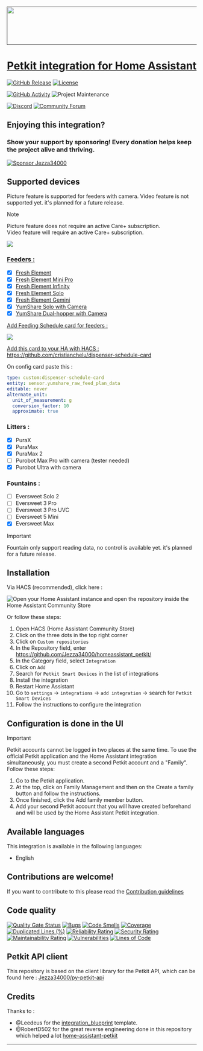 <a href=""><img src="https://raw.githubusercontent.com/Jezza34000/homeassistant_petkit/refs/heads/master/images/petkit_logo.png" width="512" height="101">

# Petkit integration for Home Assistant

[![GitHub Release][releases-shield]][releases] [![License][license-shield]](LICENSE)

[![GitHub Activity][commits-shield]][commits] ![Project Maintenance][maintenance-shield]

[![Discord][discord-shield]][discord]
[![Community Forum][forum-shield]][forum]

## Enjoying this integration? 
### Show your support by sponsoring! Every donation helps keep the project alive and thriving.

[![Sponsor Jezza34000](https://img.shields.io/badge/sponsor-Jezza34000-blue.svg?style=for-the-badge)](https://github.com/sponsors/Jezza34000)


## Supported devices

Picture feature is supported for feeders with camera.
Video feature is not supported yet. it's planned for a future release.

> [!NOTE]
> Picture feature does not require an active Care+ subscription. \
> Video feature will require an active Care+ subscription.

<a href=""><img src="https://raw.githubusercontent.com/Jezza34000/homeassistant_petkit/refs/heads/master/images/last_event.png">

### Feeders :

- [x] Fresh Element
- [x] Fresh Element Mini Pro
- [x] Fresh Element Infinity
- [x] Fresh Element Solo
- [x] Fresh Element Gemini
- [x] YumShare Solo with Camera
- [x] YumShare Dual-hopper with Camera

Add Feeding Schedule card for feeders :

<a href=""><img src="https://raw.githubusercontent.com/Jezza34000/homeassistant_petkit/refs/heads/master/images/feed_plan.png">

Add this card to your HA with HACS : https://github.com/cristianchelu/dispenser-schedule-card

On config card paste this :

```yaml
type: custom:dispenser-schedule-card
entity: sensor.yumshare_raw_feed_plan_data
editable: never
alternate_unit:
  unit_of_measurement: g
  conversion_factor: 10
  approximate: true
```

### Litters :

- [x] PuraX
- [x] PuraMax
- [x] PuraMax 2
- [ ] Purobot Max Pro with camera (tester needed)
- [x] Purobot Ultra with camera

### Fountains :

- [ ] Eversweet Solo 2
- [ ] Eversweet 3 Pro
- [ ] Eversweet 3 Pro UVC
- [ ] Eversweet 5 Mini
- [x] Eversweet Max

> [!IMPORTANT]
> Fountain only support reading data, no control is available yet. it's planned for a future release.

## Installation

Via HACS (recommended), click here :

<img src="https://my.home-assistant.io/badges/hacs_repository.svg?style=flat-square" alt="Open your Home Assistant instance and open the repository inside the Home Assistant Community Store"></img>

Or follow these steps:

1. Open HACS (Home Assistant Community Store)
2. Click on the three dots in the top right corner
3. Click on `Custom repositories`
4. In the Repository field, enter https://github.com/Jezza34000/homeassistant_petkit/
5. In the Category field, select `Integration`
6. Click on `Add`
7. Search for `Petkit Smart Devices` in the list of integrations
8. Install the integration
9. Restart Home Assistant
10. Go to `settings` -> `integrations` -> `add integration` -> search for `Petkit Smart Devices`
11. Follow the instructions to configure the integration

## Configuration is done in the UI

> [!IMPORTANT]
> Petkit accounts cannot be logged in two places at the same time. To use the official Petkit application and the Home Assistant integration simultaneously, you must create a second Petkit account and a "Family".
> Follow these steps:
>
> 1. Go to the Petkit application.
> 2. At the top, click on Family Management and then on the Create a family button and follow the instructions.
> 3. Once finished, click the Add family member button.
> 4. Add your second Petkit account that you will have created beforehand and will be used by the Home Assistant Petkit integration.

## Available languages

This integration is available in the following languages:

- English

## Contributions are welcome!

If you want to contribute to this please read the [Contribution guidelines](CONTRIBUTING.md)

## Code quality

[![Quality Gate Status](https://sonarcloud.io/api/project_badges/measure?project=Jezza34000_homeassistant_petkit&metric=alert_status)](https://sonarcloud.io/summary/new_code?id=Jezza34000_homeassistant_petkit)
[![Bugs](https://sonarcloud.io/api/project_badges/measure?project=Jezza34000_homeassistant_petkit&metric=bugs)](https://sonarcloud.io/summary/new_code?id=Jezza34000_homeassistant_petkit)
[![Code Smells](https://sonarcloud.io/api/project_badges/measure?project=Jezza34000_homeassistant_petkit&metric=code_smells)](https://sonarcloud.io/summary/new_code?id=Jezza34000_homeassistant_petkit)
[![Coverage](https://sonarcloud.io/api/project_badges/measure?project=Jezza34000_homeassistant_petkit&metric=coverage)](https://sonarcloud.io/summary/new_code?id=Jezza34000_homeassistant_petkit)
[![Duplicated Lines (%)](https://sonarcloud.io/api/project_badges/measure?project=Jezza34000_homeassistant_petkit&metric=duplicated_lines_density)](https://sonarcloud.io/summary/new_code?id=Jezza34000_homeassistant_petkit)
[![Reliability Rating](https://sonarcloud.io/api/project_badges/measure?project=Jezza34000_homeassistant_petkit&metric=reliability_rating)](https://sonarcloud.io/summary/new_code?id=Jezza34000_homeassistant_petkit)
[![Security Rating](https://sonarcloud.io/api/project_badges/measure?project=Jezza34000_homeassistant_petkit&metric=security_rating)](https://sonarcloud.io/summary/new_code?id=Jezza34000_homeassistant_petkit)
[![Maintainability Rating](https://sonarcloud.io/api/project_badges/measure?project=Jezza34000_homeassistant_petkit&metric=sqale_rating)](https://sonarcloud.io/summary/new_code?id=Jezza34000_homeassistant_petkit)
[![Vulnerabilities](https://sonarcloud.io/api/project_badges/measure?project=Jezza34000_homeassistant_petkit&metric=vulnerabilities)](https://sonarcloud.io/summary/new_code?id=Jezza34000_homeassistant_petkit)
[![Lines of Code](https://sonarcloud.io/api/project_badges/measure?project=Jezza34000_homeassistant_petkit&metric=ncloc)](https://sonarcloud.io/summary/new_code?id=Jezza34000_homeassistant_petkit)

## Petkit API client

This repository is based on the client library for the Petkit API, which can be found here : [Jezza34000/py-petkit-api](https://github.com/Jezza34000/py-petkit-api)

## Credits

Thanks to :

- @Leedeus for the [integration_blueprint](https://github.com/ludeeus/integration_blueprint) template.
- @RobertD502 for the great reverse engineering done in this repository which helped a lot [home-assistant-petkit](https://github.com/RobertD502/home-assistant-petkit)

---

[homeassistant_petkit]: https://github.com/Jezza34000/homeassistant_petkit
[buymecoffee]: https://www.buymeacoffee.com/
[buymecoffeebadge]: https://img.shields.io/badge/buy%20me%20a%20coffee-donate-yellow.svg?style=for-the-badge
[commits-shield]: https://img.shields.io/github/commit-activity/y/Jezza34000/homeassistant_petkit.svg?style=for-the-badge
[commits]: https://github.com/Jezza34000/homeassistant_petkit/commits/main
[discord]: https://discord.gg/bYQWBc9d
[discord-shield]: https://img.shields.io/discord/1318098700379361362.svg?style=for-the-badge
[forum-shield]: https://img.shields.io/badge/community-forum-brightgreen.svg?style=for-the-badge
[forum]: https://community.home-assistant.io/
[license-shield]: https://img.shields.io/github/license/Jezza34000/homeassistant_petkit.svg?style=for-the-badge
[maintenance-shield]: https://img.shields.io/badge/maintainer-Jezza34000-blue.svg?style=for-the-badge
[releases-shield]: https://img.shields.io/github/release/Jezza34000/homeassistant_petkit.svg?style=for-the-badge
[releases]: https://github.com/Jezza34000/homeassistant_petkit/releases
